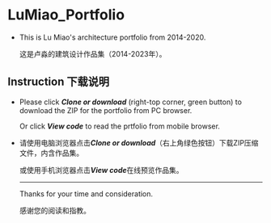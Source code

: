 # LuMiao_Portfolio

* This is Lu Miao's architecture portfolio from 2014-2020.

  这是卢淼的建筑设计作品集（2014-2023年）。

## Instruction 下载说明
* Please click ***Clone or download*** (right-top corner, green button) to download the ZIP for the portfolio from PC browser.
  
  Or click ***View code*** to read the prtfolio from mobile browser.

* 请使用电脑浏览器点击***Clone or download***（右上角绿色按钮）下载ZIP压缩文件，内含作品集。
  
  或使用手机浏览器点击***View code***在线预览作品集。
  
  ---
  
  Thanks for your time and consideration.
  
  感谢您的阅读和指教。
